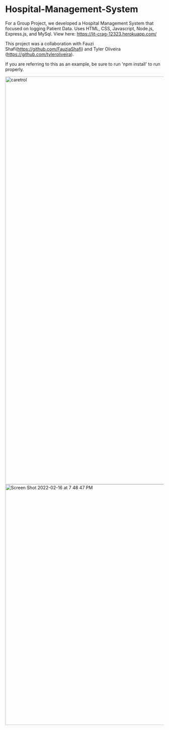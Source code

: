 # Hospital-Management-System

For a Group Project, we developed a Hospital Management System that focused on logging Patient Data. Uses HTML, CSS, Javascript, Node.js, Express.js, and MySql. View here: https://lit-crag-12323.herokuapp.com/

This project was a collaboration with Fauzi Shafi(https://github.com/FauziaShafi) and Tyler Oliveira (https://github.com/tyleroliveira).

If you are referring to this as an example, be sure to run 'npm install' to run properly.

<img width="1298" alt="caretrol" src="https://user-images.githubusercontent.com/96030343/154400395-eda48030-94e2-4196-9164-5a77a5ab2044.png">

<img width="766" alt="Screen Shot 2022-02-16 at 7 48 47 PM" src="https://user-images.githubusercontent.com/96030343/154401554-1e83eca4-2912-4710-9f51-430522c317da.png">
